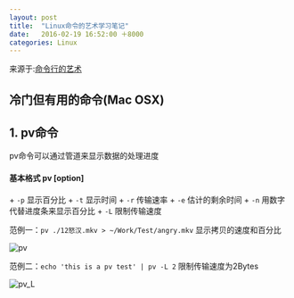 ```yaml
---
layout: post
title:  "Linux命令的艺术学习笔记"
date:   2016-02-19 16:52:00 ＋8000
categories: Linux
---
```


来源于:[命令行的艺术](https://github.com/jlevy/the-art-of-command-line/blob/master/README-zh.md)


## 冷门但有用的命令(Mac OSX)


## 1\. pv命令
 
pv命令可以通过管道来显示数据的处理进度
<h4><b>基本格式 pv [option]</b></h4>
+ <code>-p</code> 显示百分比
+ <code>-t</code> 显示时间		
+ <code>-r</code> 传输速率
+ <code>-e</code> 估计的剩余时间
+ <code>-n</code> 用数字代替进度条来显示百分比
+ <code>-L</code> 限制传输速度

范例一：<code>pv ./12怒汉.mkv > ~/Work/Test/angry.mkv</code> 显示拷贝的速度和百分比 
	
![pv]({{site.baseurl}}/pics/pv.png)  

范例二：<code>echo 'this is a pv test' | pv -L 2</code>  限制传输速度为2Bytes

![pv_L]({{site.baseurl}}/pics/pv_L.png)
